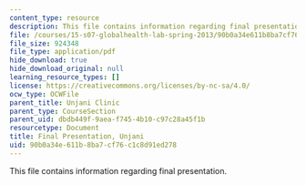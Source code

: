 ```yaml
---
content_type: resource
description: This file contains information regarding final presentation.
file: /courses/15-s07-globalhealth-lab-spring-2013/90b0a34e611b8ba7cf76c1c8d91ed278_MIT15_S07S13_final_pres_unj.pdf
file_size: 924348
file_type: application/pdf
hide_download: true
hide_download_original: null
learning_resource_types: []
license: https://creativecommons.org/licenses/by-nc-sa/4.0/
ocw_type: OCWFile
parent_title: Unjani Clinic
parent_type: CourseSection
parent_uid: dbdb449f-9aea-f745-4b10-c97c28a45f1b
resourcetype: Document
title: Final Presentation, Unjani
uid: 90b0a34e-611b-8ba7-cf76-c1c8d91ed278
---
```

This file contains information regarding final presentation.